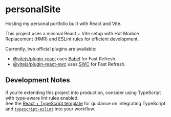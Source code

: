 # personalSite

Hosting my personal portfolio built with React and Vite.

This project uses a minimal React + Vite setup with Hot Module Replacement (HMR) and ESLint rules for efficient development.

Currently, two official plugins are available:

- [@vitejs/plugin-react](https://github.com/vitejs/vite-plugin-react/blob/main/packages/plugin-react) uses [Babel](https://babeljs.io/) for Fast Refresh.  
- [@vitejs/plugin-react-swc](https://github.com/vitejs/vite-plugin-react/blob/main/packages/plugin-react-swc) uses [SWC](https://swc.rs/) for Fast Refresh.

## Development Notes

If you’re extending this project into production, consider using TypeScript with type-aware lint rules enabled.  
See the [React + TypeScript template](https://github.com/vitejs/vite/tree/main/packages/create-vite/template-react-ts) for guidance on integrating TypeScript and [`typescript-eslint`](https://typescript-eslint.io) into your workflow.
